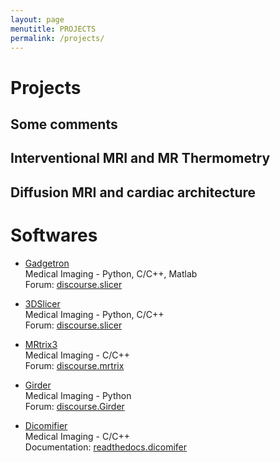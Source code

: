 ```yaml
---
layout: page
menutitle: PROJECTS
permalink: /projects/
---
```



# Projects

## Some comments

## Interventional MRI and MR Thermometry 


## Diffusion MRI and cardiac architecture


# Softwares 

* [Gadgetron](http://gadgetron.github.io/)  
  Medical Imaging - Python, C/C++, Matlab  
  Forum: [discourse.slicer](https://gadgetron.discourse.group/)

* [3DSlicer](https://www.slicer.org/)  
  Medical Imaging - Python, C/C++  
  Forum: [discourse.slicer](https://discourse.slicer.org/)

* [MRtrix3](https://www.mrtrix.org/)  
  Medical Imaging - C/C++  
  Forum: [discourse.mrtrix](https://community.mrtrix.org/)

* [Girder](https://www.mrtrix.org/)  
  Medical Imaging - Python  
  Forum: [discourse.Girder](https://discourse.girder.org/)  

* [Dicomifier](https://github.com/lamyj/dicomifier)  
  Medical Imaging - C/C++  
  Documentation: [readthedocs.dicomifer](https://dicomifier.readthedocs.io/en/latest/)


  


